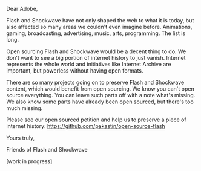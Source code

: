 Dear Adobe,

Flash and Shockwave have not only shaped the web to what it is today, but also affected so many areas we couldn't even imagine before. Animations, gaming, broadcasting, advertising, music, arts, programming. The list is long.

Open sourcing Flash and Shockwave would be a decent thing to do. We don't want to see a big portion of internet history to just vanish. Internet represents the whole world and initiatives like Internet Archive are important, but powerless without having open formats.

There are so many projects going on to preserve Flash and Shockwave content, which would benefit from open sourcing.
We know you can't open source everything. You can leave such parts off with a note what's missing. We also know some parts have already been open sourced, but there's too much missing.

Please see our open sourced petition and help us to preserve a piece of internet history:
https://github.com/pakastin/open-source-flash

Yours truly,

Friends of Flash and Shockwave

[work in progress]
